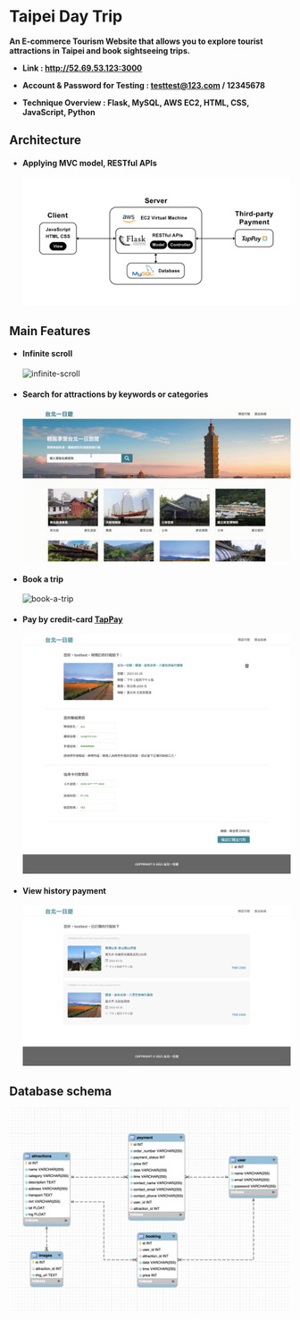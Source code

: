 # Taipei Day Trip
**An E-commerce Tourism Website that allows you to explore tourist attractions in Taipei and book sightseeing trips.**  
  
- **Link : http://52.69.53.123:3000**  
  
- **Account & Password for Testing : testtest@123.com / 12345678**  
  
- **Technique Overview : Flask, MySQL, AWS EC2, HTML, CSS, JavaScript, Python**
## Architecture
- #### Applying MVC model, RESTful APIs
  ![page-architecture](https://github.com/avery710/taipei-day-trip/blob/1c4a77e679df43b8788450c66b6df9bc6a15ee1e/static/img/README/architecture.jpg)
## Main Features
- #### Infinite scroll
  ![infinite-scroll](https://github.com/avery710/taipei-day-trip/blob/bff68a19bd31ba0991ab949035022c20ede0fa10/static/img/README/demo-scroll.gif)
- #### Search for attractions by keywords or categories
  ![search-for-attractions](https://github.com/avery710/taipei-day-trip/blob/bff68a19bd31ba0991ab949035022c20ede0fa10/static/img/README/demo-search.gif)
- #### Book a trip
  ![book-a-trip](https://github.com/avery710/taipei-day-trip/blob/bff68a19bd31ba0991ab949035022c20ede0fa10/static/img/README/demo-book.gif)
- #### Pay by credit-card [TapPay](https://www.tappaysdk.com/zh/)
  ![tappay](https://github.com/avery710/taipei-day-trip/blob/bff68a19bd31ba0991ab949035022c20ede0fa10/static/img/README/demo-payment.jpg)
- #### View history payment
  ![history-page](https://github.com/avery710/taipei-day-trip/blob/bff68a19bd31ba0991ab949035022c20ede0fa10/static/img/README/demo-history.jpg)
## Database schema
  ![db-schema](https://github.com/avery710/taipei-day-trip/blob/c9eb81bc40109df51563ba78e9ca83c74a7b76ec/static/img/README/db-schema.jpg)

